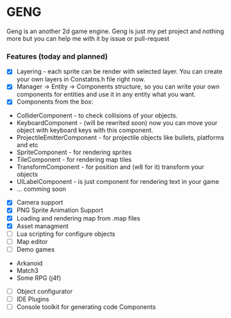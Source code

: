 # GENG
Geng is an another 2d game engine. 
Geng is just my pet project and nothing more but you can help me with it by issue or pull-request

### Features (today and planned)
- [x] Layering - each sprite can be render with selected layer. You can create your own layers in Constatns.h file right now.
- [x] Manager -> Entity -> Components structure, so you can write your own components for entities and use it in any entity what you want.
- [x] Components from the box: 
* ColliderComponent - to check collisions of your objects.
* KeyboardComponent - (will be rewrited soon) now you can move your object with keyboard keys with this component.
* ProjectileEmitterComponent - for projectile objects like bullets, platforms and etc
* SpriteComponent - for rendering sprites
* TileComponent - for rendering map tiles
* TransformComponent - for position and (w8 for it) transform your objects
* UILabelComponent - is just component for rendering text in your game
* ... comming soon

- [x] Camera support
- [x] PNG Sprite Animation Support 
- [x] Loading and rendering map from .map files 
- [x] Asset managment
- [ ] Lua scripting for configure objects 
- [ ] Map editor 
- [ ] Demo games 
* Arkanoid 
* Match3
* Some RPG (j4f)
- [ ] Object configurator 
- [ ] IDE Plugins
- [ ] Console toolkit for generating code Components
